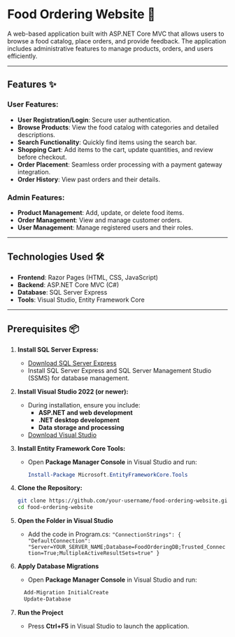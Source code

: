 # Food Ordering Website 🍴

A web-based application built with ASP.NET Core MVC that allows users to browse a food catalog, place orders, and provide feedback. The application includes administrative features to manage products, orders, and users efficiently.

---

## Features ✨

### User Features:
- **User Registration/Login**: Secure user authentication.
- **Browse Products**: View the food catalog with categories and detailed descriptions.
- **Search Functionality**: Quickly find items using the search bar.
- **Shopping Cart**: Add items to the cart, update quantities, and review before checkout.
- **Order Placement**: Seamless order processing with a payment gateway integration.
- **Order History**: View past orders and their details.

### Admin Features:
- **Product Management**: Add, update, or delete food items.
- **Order Management**: View and manage customer orders.
- **User Management**: Manage registered users and their roles.

---

## Technologies Used 🛠️

- **Frontend**: Razor Pages (HTML, CSS, JavaScript)
- **Backend**: ASP.NET Core MVC (C#)
- **Database**: SQL Server Express
- **Tools**: Visual Studio, Entity Framework Core

---

## Prerequisites 📦

1. **Install SQL Server Express:**
   - [Download SQL Server Express](https://www.microsoft.com/en-us/sql-server/sql-server-downloads)
   - Install SQL Server Express and SQL Server Management Studio (SSMS) for database management.

2. **Install Visual Studio 2022 (or newer):**
   - During installation, ensure you include:
     - **ASP.NET and web development**
     - **.NET desktop development**
     - **Data storage and processing**
   - [Download Visual Studio](https://visualstudio.microsoft.com/)

3. **Install Entity Framework Core Tools:**
   - Open **Package Manager Console** in Visual Studio and run:
     ```powershell
     Install-Package Microsoft.EntityFrameworkCore.Tools
     ```

4. **Clone the Repository:**
   ```bash
   git clone https://github.com/your-username/food-ordering-website.git
   cd food-ordering-website
   
5. **Open the Folder in Visual Studio**
   - Add the code in Program.cs:    ``` "ConnectionStrings": { "DefaultConnection": "Server=YOUR_SERVER_NAME;Database=FoodOrderingDB;Trusted_Connection=True;MultipleActiveResultSets=true" } ```
    
6. **Apply Database Migrations**
   - Open **Package Manager Console** in Visual Studio and run:
    ``` powershell
      Add-Migration InitialCreate
      Update-Database
    ```

7. **Run the Project**
   - Press **Ctrl+F5** in Visual Studio to launch the application.
  
